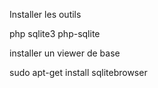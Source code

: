 Installer les outils

php
sqlite3
php-sqlite

installer un viewer de base

sudo apt-get install sqlitebrowser


